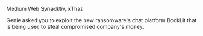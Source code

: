 Medium Web Synacktiv, xThaz

Genie asked you to exploit the new ransomware's chat platform BockLit that is being used to steal compromised company's money.
